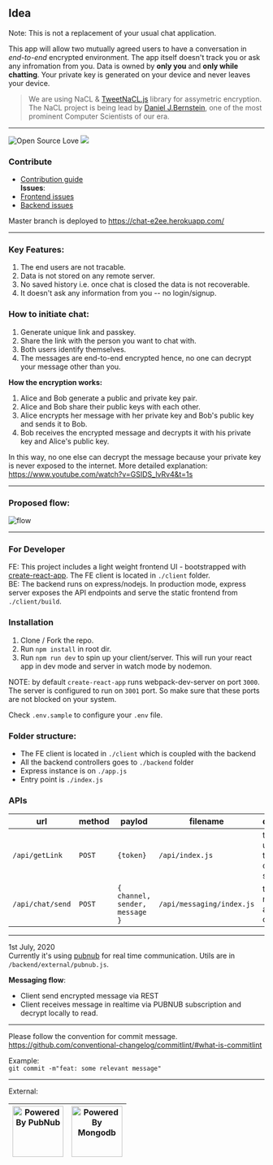 ## Idea

Note: This is not a replacement of your usual chat application. 

This app will allow two mutually agreed users to have a conversation in _end-to-end_ encrypted environment. The app itself doesn't track you or ask any infromation from you. Data is owned by **only you** and **only while chatting**. Your private key is generated on your device and never leaves your device.

> We are using NaCL & [TweetNaCL.js](https://github.com/dchest/tweetnacl-js/) library for assymetric encryption. The NaCL project is being lead by [Daniel J.Bernstein](http://cr.yp.to/djb.html), one of the most prominent Computer Scientists of our era.

---

![Open Source Love](https://badges.frapsoft.com/os/v1/open-source.svg?v=103)
<a href="https://github.com/muke1908/chat-e2ee/graphs/contributors">
  <img src="https://contributors-img.web.app/image?repo=muke1908/chat-e2ee" />
</a>

### Contribute

- [Contribution guide](https://github.com/muke1908/chat-e2ee/blob/master/CONTRIBUTING.md)  
  **Issues**:
- [Frontend issues](https://github.com/muke1908/chat-e2ee/issues?q=is%3Aissue+is%3Aopen+label%3Afrontend)
- [Backend issues](https://github.com/muke1908/chat-e2ee/issues?q=is%3Aissue+is%3Aopen+label%3ABackend)

Master branch is deployed to https://chat-e2ee.herokuapp.com/

---

### Key Features:

1. The end users are not tracable.
2. Data is not stored on any remote server.
3. No saved history i.e. once chat is closed the data is not recoverable.
4. It doesn't ask any information from you -- no login/signup.

### How to initiate chat:

1. Generate unique link and passkey.
2. Share the link with the person you want to chat with.
3. Both users identify themselves.
4. The messages are end-to-end encrypted hence, no one can decrypt your message other than you.

**How the encryption works:**

1. Alice and Bob generate a public and private key pair.
2. Alice and Bob share their public keys with each other.
3. Alice encrypts her message with her private key and Bob's public key and sends it to Bob.
4. Bob receives the encrypted message and decrypts it with his private key and Alice's public key.

In this way, no one else can decrypt the message because your private key is never exposed to the internet.
More detailed explanation: https://www.youtube.com/watch?v=GSIDS_lvRv4&t=1s

---

### Proposed flow:

![flow](https://i.imgur.com/2GrBQMz.jpg)

---

### For Developer

FE: This project includes a light weight frontend UI - bootstrapped with [create-react-app](https://reactjs.org/docs/create-a-new-react-app.html). The FE client is located in `./client` folder.  
BE: The backend runs on express/nodejs. In production mode, express server exposes the API endpoints and serve the static frontend from `./client/build`.

### Installation

1. Clone / Fork the repo.
2. Run `npm install` in root dir.  
3. Run `npm run dev` to spin up your client/server. This will run your react app in dev mode and server in watch mode by nodemon.

NOTE: by default `create-react-app` runs webpack-dev-server on port `3000`. The server is configured to run on `3001` port. So make sure that these ports are not blocked on your system.

Check `.env.sample` to configure your `.env` file.

### Folder structure:

- The FE client is located in `./client` which is coupled with the backend
- All the backend controllers goes to `./backend` folder
- Express instance is on `./app.js`
- Entry point is `./index.js`

### APIs

| url              | method | paylod                         | filename                  | description                                   |
| ---------------- | ------ | ------------------------------ | ------------------------- | --------------------------------------------- |
| `/api/getLink`   | `POST` | `{token}`                      | `/api/index.js`           | to generate unique link to start chat session |
| `/api/chat/send` | `POST` | `{ channel, sender, message }` | `/api/messaging/index.js` | to send a message to a specific channel       |

---

1st July, 2020  
Currently it's using [pubnub](https://pubnub.com) for real time communication. Utils are in `/backend/external/pubnub.js`.

**Messaging flow**:

- Client send encrypted message via REST
- Client receives message in realtime via PUBNUB subscription and decrypt locally to read.

---

Please follow the convention for commit message.  
https://github.com/conventional-changelog/commitlint/#what-is-commitlint

Example:  
`git commit -m"feat: some relevant message"`

---

External:  

**<a><img src="https://d2c805weuec6z7.cloudfront.net/Powered_By_PubNub.png" alt="Powered By PubNub" width="100"></a>**|**<a><img src="https://webassets.mongodb.com/_com_assets/cms/MongoDB_Logo_FullColorBlack_RGB-4td3yuxzjs.png" alt="Powered By Mongodb" width="100"></a>**
:-----:|:-----:
